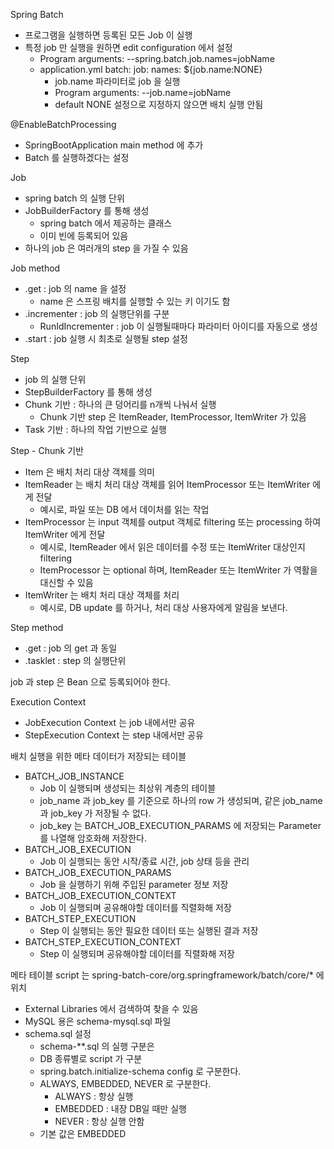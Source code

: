 Spring Batch
- 프로그램을 실행하면 등록된 모든 Job 이 실행
- 특정 job 만 실행을 원하면 edit configuration 에서 설정
  - Program arguments: --spring.batch.job.names=jobName
  - application.yml batch: job: names: ${job.name:NONE}
    - job.name 파라미터로 job 을 실행
    - Program arguments: --job.name=jobName
    - default NONE 설정으로 지정하지 않으면 배치 실행 안됨 

@EnableBatchProcessing
- SpringBootApplication main method 에 추가 
- Batch 를 실행하겠다는 설정

Job
- spring batch 의 실행 단위
- JobBuilderFactory 를 통해 생성
  - spring batch 에서 제공하는 클래스
  - 이미 빈에 등록되어 있음
- 하나의 job 은 여러개의 step 을 가질 수 있음  
  
Job method
- .get : job 의 name 을 설정    
  - name 은 스프링 배치를 실행할 수 있는 키 이기도 함 
- .incrementer : job 의 실행단위를 구분
  - RunIdIncrementer : job 이 실행될때마다 파라미터 아이디를 자동으로 생성
- .start : job 실행 시 최초로 실행될 step 설정

Step
- job 의 실행 단위
- StepBuilderFactory 를 통해 생성
- Chunk 기반 : 하나의 큰 덩어리를 n개씩 나눠서 실행
  - Chunk 기반 step 은 ItemReader, ItemProcessor, ItemWriter 가 있음
- Task 기반 : 하나의 작업 기반으로 실행

Step - Chunk 기반
- Item 은 배치 처리 대상 객체를 의미
- ItemReader 는 배치 처리 대상 객체를 읽어 ItemProcessor 또는 ItemWriter 에게 전달
  - 예시로, 파일 또는 DB 에서 데이처를 읽는 작업
- ItemProcessor 는 input 객체를 output 객체로 filtering 또는 processing 하여 ItemWriter 에게 전달
  - 예시로, ItemReader 에서 읽은 데이터를 수정 또는 ItemWriter 대상인지 filtering
  - ItemProcessor 는 optional 하며, ItemReader 또는 ItemWriter 가 역활을 대신할 수 있음
- ItemWriter 는 배치 처리 대상 객체를 처리
  - 예시로, DB update 를 하거나, 처리 대상 사용자에게 알림을 보낸다.
  

Step method
- .get : job 의 get 과 동일
- .tasklet : step 의 실행단위

job 과 step 은 Bean 으로 등록되어야 한다.

Execution Context
- JobExecution Context 는 job 내에서만 공유
- StepExecution Context 는 step 내에서만 공유

배치 실행을 위한 메타 데이터가 저장되는 테이블
- BATCH_JOB_INSTANCE
  - Job 이 실행되며 생성되는 최상위 계층의 테이블
  - job_name 과 job_key 를 기준으로 하나의 row 가 생성되며, 같은 job_name 과 job_key 가 저장될 수 없다.
  - job_key 는 BATCH_JOB_EXECUTION_PARAMS 에 저장되는 Parameter 를 나열해 암호화해 저장한다.
- BATCH_JOB_EXECUTION
  - Job 이 실행되는 동안 시작/종료 시간, job 상태 등을 관리 
- BATCH_JOB_EXECUTION_PARAMS
  - Job 을 실행하기 위해 주입된 parameter 정보 저장
- BATCH_JOB_EXECUTION_CONTEXT
  - Job 이 실행되며 공유해야할 데이터를  직렬화해 저장
- BATCH_STEP_EXECUTION
  - Step 이 실행되는 동안 필요한 데이터 또는 실행된 결과 저장
- BATCH_STEP_EXECUTION_CONTEXT
  - Step 이 실행되며 공유해야할 데이터를 직렬화해 저장

메타 테이블 script 는 spring-batch-core/org.springframework/batch/core/* 에 위치
- External Libraries 에서 검색하여 찾을 수 있음
- MySQL 용은 schema-mysql.sql 파일 
- schema.sql 설정
  - schema-**.sql 의 실행 구분은
  - DB 종류별로 script 가 구분
  - spring.batch.initialize-schema config 로 구분한다.
  - ALWAYS, EMBEDDED, NEVER 로 구분한다.
    - ALWAYS : 항상 실행
    - EMBEDDED : 내장 DB일 때만 실행
    - NEVER : 항상 실행 안함
  - 기본 값은 EMBEDDED 

